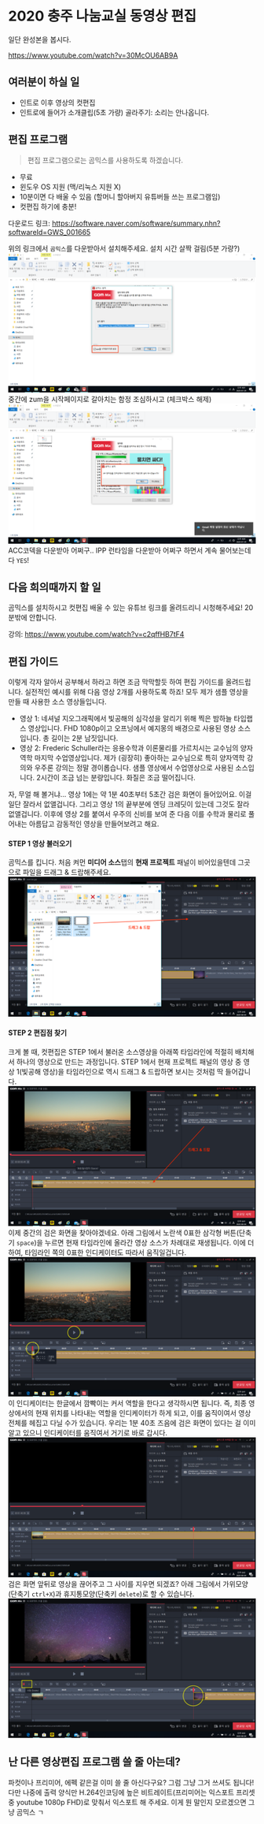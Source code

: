 # 2020 충주 나눔교실 동영상 편집

일단 완성본을 봅시다.

<https://www.youtube.com/watch?v=30McOU6AB9A>

## 여러분이 하실 일

* 인트로 이후 영상의 컷편집
* 인트로에 들어가 소개클립(5초 가량) 골라주기: 소리는 안나옵니다.

## 편집 프로그램

> 편집 프로그램으로는 곰믹스를 사용하도록 하겠습니다.

* 무료
* 윈도우 OS 지원 (맥/리눅스 지원 X)
* 10분이면 다 배울 수 있음 (할머니 할아버지 유튜버들 쓰는 프로그램임)
* 컷편집 하기에 충분!

다운로드 링크: <https://software.naver.com/software/summary.nhn?softwareId=GWS_001665>

위의 링크에서 `곰믹스`를 다운받아서 설치해주세요. 설치 시간 살짝 걸림(5분 가량?)
![Install_1.png](Install_1.png)
중간에 zum을 시작페이지로 갈아치는 함정 조심하시고 (체크박스 해제)
![Install_2.png](Install_2.png)
ACC코덱을 다운받아 어쩌구.. IPP 런타임을 다운받아 어쩌구 하면서 계속 물어보는데 다 `YES`!

## 다음 희의때까지 할 일

곰믹스를 설치하시고 컷편집 배울 수 있는 유튜브 링크를 올려드리니 시청해주세요! 20분밖에 안합니다.

강의: <https://www.youtube.com/watch?v=c2qffHB7tF4>

## 편집 가이드

이렇게 각자 알아서 공부해서 하라고 하면 조금 막막할듯 하여 편집 가이드를 올려드립니다. 실전적인 예시를 위해 다음 영상 2개를 사용하도록 하죠! 모두 제가 샘플 영상을 만들 때 사용한 소스 영상들입니다.

* 영상 1: 네셔널 지오그래픽에서 빛공해의 심각성을 알리기 위해 찍은 밤하늘 타입랩스 영상입니다. FHD 1080p이고 오프닝에서 예지몽의 배경으로 사용된 영상 소스입니다. 총 길이는 2분 남짓입니다.
* 영상 2: Frederic Schuller라는 응용수학과 이론물리를 가르치시는 교수님의 양자역학 마지막 수업영상입니다. 제가 (굉장히) 좋아하는 교수님으로 특히 양자역학 강의와 우주론 강의는 정말 경이롭습니다. 샘플 영상에서 수업영상으로 사용된 소스입니다. 2시간이 조금 넘는 분량입니다. 화질은 조금 떨어집니다.

자, 무얼 해 볼거냐... 영상 1에는 약 1분 40초부터 5초간 검은 화면이 들어있어요. 이걸 일단 잘라서 없앨겁니다. 그리고 영상 1의 끝부분에 엔딩 크레딧이 있는데 그것도 잘라 없앨겁니다. 이후에 영상 2를 붙여서 우주의 신비를 보여 준 다음 이를 수학과 물리로 풀어내는 아름답고 감동적인 영상을 만들어보려고 해요.

#### STEP 1 영상 불러오기

곰믹스를 킵니다. 처음 켜먼 **미디어 소스**탭의 **현재 프로젝트** 패널이 비어있을텐데 그곳으로 파일을 드래그 & 드랍해주세요.
![Loading.png](Loading.png)

#### STEP 2 편집점 찾기
크게 볼 때, 컷편집은 STEP 1에서 불러온 소스영상을 아래쪽 타임라인에 적절히 배치해서 하나의 영상으로 만드는 과정입니다. STEP 1에서 현재 프로젝트 패널의 영상 중 영상 1(빛공해 영상)을 타임라인으로 역시 드래그 & 드랍하면 보시는 것처럼 딱 들어갑니다.
![Play.png](Play.png)
이제 중간의 검은 화면을 찾아야겠네요. 아래 그림에서 노란색 0표한 삼각형 버튼(단축기 `space`)을 누르면 현재 타임라인에 올라간 영상 소스가 차례대로 재생됩니다. 이에 더하여, 타임라인 쪽의 0표한 인디케이터도 따라서 움직일겁니다.
![Indicator.png](Indicator.png)
이 인디케이터는 한글에서 깜빡이는 커서 역할을 한다고 생각하시면 됩니다. 즉, 최종 영상에서의 현재 위치를 나타내는 역할을 인디케이터가 하게 되고, 이를 움직이여서 영상 전체를 헤집고 다닐 수가 있습니다. 우리는 1분 40초 즈음에 검은 화면이 있다는 걸 이미 알고 있으니 인디케이터를 움직여서 거기로 바로 갑시다.
![Marking.png](Marking.png)
검은 화면 앞뒤로 영상을 끊어주고 그 사이를 지우면 되겠죠? 아래 그림에서 가위모양(단축기 `ctrl+X`)과 휴지통모양(단축키 `delete`)로 할 수 있습니다.
![Remove.png](Remove.png)


## 난 다른 영상편집 프로그램 쓸 줄 아는데?

파컷이나 프리미어, 에펙 같은걸 이미 쓸 줄 아신다구요? 그럼 그냥 그거 쓰셔도 됩니다! 다만 나중에 출력 양식만 H.264인코딩에 높은 비트레이트(프리미어는 익스포트 프리셋 중 youtube 1080p FHD)로 맞춰서 익스포트 해 주세요. 이게 뭔 말인지 모르겠으면 그냥 곰믹스 ㄱ
